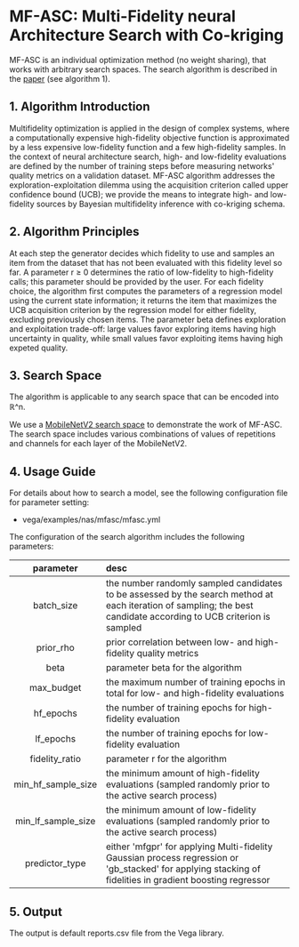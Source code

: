 # MF-ASC: Multi-Fidelity neural Architecture Search with Co-kriging

MF-ASC is an individual optimization method (no weight sharing), that works with arbitrary search spaces.
The search algorithm is described in the [paper](https://dl.acm.org/doi/10.1145/3292500.3330893) (see algorithm 1).

## 1. Algorithm Introduction

Multifidelity optimization is applied in the design of complex systems, where a computationally expensive high-fidelity objective function is approximated by a less expensive low-fidelity function and a few high-fidelity samples. In the context of neural architecture search, high- and low-fidelity evaluations are defined by the number of training steps before measuring networks' quality metrics on a validation dataset. MF-ASC algorithm addresses the exploration-exploitation dilemma using the acquisition criterion called upper confidence bound (UCB); we provide the means to integrate high- and low-fidelity sources by Bayesian multifidelity inference with co-kriging schema. 

## 2. Algorithm Principles

At each step the generator decides which fidelity to use and samples an item from the dataset that has not been evaluated with this fidelity level so far. A parameter r ≥ 0 determines the ratio of low-fidelity to high-fidelity calls; this parameter should be provided by the user.
For each fidelity choice, the algorithm first computes the parameters of a regression model using the current state information; it returns the item that maximizes the UCB acquisition criterion by the regression model for either fidelity, excluding previously chosen items. The parameter beta defines exploration and exploitation trade-off: large values favor exploring items having high uncertainty in quality, while small values favor exploiting items having high expeted quality.

## 3. Search Space

The algorithm is applicable to any search space that can be encoded into ℝ^n.

We use a [MobileNetV2 search space](https://arxiv.org/abs/1906.09607) to demonstrate the work of MF-ASC.
The search space includes various combinations of values of repetitions and channels for each layer of the MobileNetV2.

## 4. Usage Guide

For details about how to search a model, see the following configuration file for parameter setting:

- vega/examples/nas/mfasc/mfasc.yml

The configuration of the search algorithm includes the following parameters:

| parameter | desc |
| :--: | :-- |
| batch_size | the number randomly sampled candidates to be assessed by the search method at each iteration of sampling; the best candidate according to UCB criterion is sampled |
| prior_rho | prior correlation between low- and high- fidelity quality metrics |
| beta | parameter beta for the algorithm |
| max_budget | the maximum number of training epochs in total for low- and high-fidelity evaluations |
| hf_epochs | the number of training epochs for high-fidelity evaluation |
| lf_epochs | the number of training epochs for low-fidelity evaluation |
| fidelity_ratio | parameter r for the algorithm |
| min_hf_sample_size | the minimum amount of high-fidelity evaluations (sampled randomly prior to the active search process) |
| min_lf_sample_size | the minimum amount of low-fidelity evaluations (sampled randomly prior to the active search process) |
| predictor_type | either 'mfgpr' for applying Multi-fidelity Gaussian process regression or 'gb_stacked' for applying stacking of fidelities in gradient boosting regressor |

## 5. Output

The output is default reports.csv file from the Vega library.
